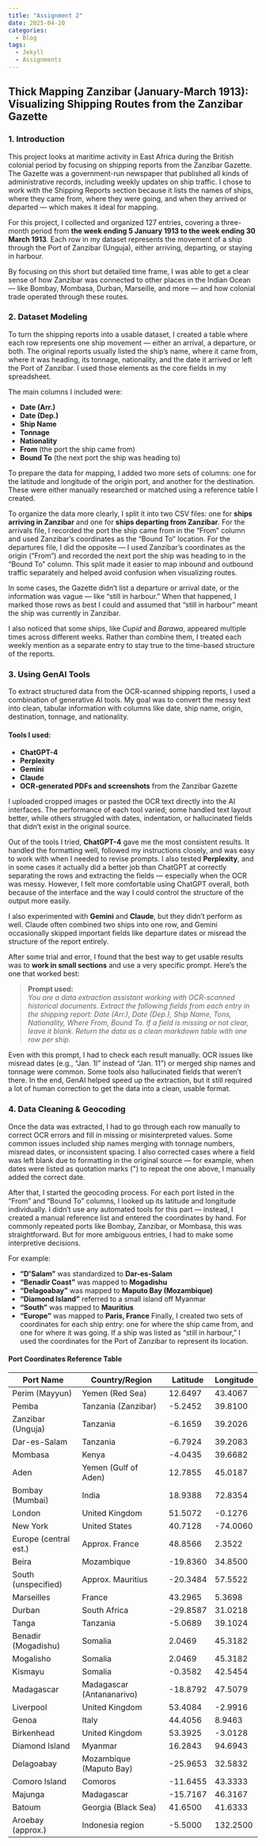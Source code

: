 ```yaml
---
title: "Assignment 2"
date: 2025-04-20
categories:
  - Blog
tags:
  - Jekyll
  - Assignments
---
```


## Thick Mapping Zanzibar (January-March 1913): Visualizing Shipping Routes from the Zanzibar Gazette

### 1. Introduction
This project looks at maritime activity in East Africa during the British colonial period by focusing on shipping reports from the Zanzibar Gazette. The Gazette was a government-run newspaper that published all kinds of administrative records, including weekly updates on ship traffic. I chose to work with the Shipping Reports section because it lists the names of ships, where they came from, where they were going, and when they arrived or departed — which makes it ideal for mapping.

For this project, I collected and organized 127 entries, covering a three-month period from **the week ending 5 January 1913 to the week ending 30 March 1913**. Each row in my dataset represents the movement of a ship through the Port of Zanzibar (Unguja), either arriving, departing, or staying in harbour.

By focusing on this short but detailed time frame, I was able to get a clear sense of how Zanzibar was connected to other places in the Indian Ocean — like Bombay, Mombasa, Durban, Marseille, and more — and how colonial trade operated through these routes.

### 2. Dataset Modeling

To turn the shipping reports into a usable dataset, I created a table where each row represents one ship movement — either an arrival, a departure, or both. The original reports usually listed the ship’s name, where it came from, where it was heading, its tonnage, nationality, and the date it arrived or left the Port of Zanzibar. I used those elements as the core fields in my spreadsheet.

The main columns I included were:

- **Date (Arr.)**
- **Date (Dep.)**
- **Ship Name**
- **Tonnage**
- **Nationality**
- **From** (the port the ship came from)
- **Bound To** (the next port the ship was heading to)

To prepare the data for mapping, I added two more sets of columns: one for the latitude and longitude of the origin port, and another for the destination. These were either manually researched or matched using a reference table I created.

To organize the data more clearly, I split it into two CSV files: one for **ships arriving in Zanzibar** and one for **ships departing from Zanzibar**. For the arrivals file, I recorded the port the ship came from in the “From” column and used Zanzibar’s coordinates  as the “Bound To” location. For the departures file, I did the opposite — I used Zanzibar’s coordinates as the origin (“From”) and recorded the next port the ship was heading to in the “Bound To” column. This split made it easier to map inbound and outbound traffic separately and helped avoid confusion when visualizing routes. 

In some cases, the Gazette didn’t list a departure or arrival date, or the information was vague — like “still in harbour.” When that happened, I marked those rows as best I could and assumed that “still in harbour” meant the ship was currently in Zanzibar.

I also noticed that some ships, like *Cupid* and *Barawa*, appeared multiple times across different weeks. Rather than combine them, I treated each weekly mention as a separate entry to stay true to the time-based structure of the reports.

### 3. Using GenAI Tools

To extract structured data from the OCR-scanned shipping reports, I used a combination of generative AI tools. My goal was to convert the messy text into clean, tabular information with columns like date, ship name, origin, destination, tonnage, and nationality.

#### Tools I used:
- **ChatGPT-4** 
- **Perplexity**
- **Gemini** 
- **Claude** 
- **OCR-generated PDFs and screenshots** from the Zanzibar Gazette

I uploaded cropped images or pasted the OCR text directly into the AI interfaces. The performance of each tool varied; some handled text layout better, while others struggled with dates, indentation, or hallucinated fields that didn’t exist in the original source.

Out of the tools I tried, **ChatGPT-4** gave me the most consistent results. It handled the formatting well, followed my instructions closely, and was easy to work with when I needed to revise prompts. I also tested **Perplexity**, and in some cases it actually did a better job than ChatGPT at correctly separating the rows and extracting the fields — especially when the OCR was messy. However, I felt more comfortable using ChatGPT overall, both because of the interface and the way I could control the structure of the output more easily.

I also experimented with **Gemini** and **Claude**, but they didn’t perform as well. Claude often combined two ships into one row, and Gemini occasionally skipped important fields like departure dates or misread the structure of the report entirely.

After some trial and error, I found that the best way to get usable results was to **work in small sections** and use a very specific prompt. Here’s the one that worked best:

> **Prompt used:**  
> *You are a data extraction assistant working with OCR-scanned historical documents. Extract the following fields from each entry in the shipping report: Date (Arr.), Date (Dep.), Ship Name, Tons, Nationality, Where From, Bound To. If a field is missing or not clear, leave it blank. Return the data as a clean markdown table with one row per ship.*

Even with this prompt, I had to check each result manually. OCR issues like misread dates (e.g., “Jan. 1l” instead of “Jan. 11”) or merged ship names and tonnage were common. Some tools also hallucinated fields that weren’t there. In the end, GenAI helped speed up the extraction, but it still required a lot of human correction to get the data into a clean, usable format.

### 4. Data Cleaning & Geocoding

Once the data was extracted, I had to go through each row manually to correct OCR errors and fill in missing or misinterpreted values. Some common issues included ship names merging with tonnage numbers, misread dates, or inconsistent spacing. I also corrected cases where a field was left blank due to formatting in the original source — for example, when dates were listed as quotation marks (") to repeat the one above, I manually added the correct date.

After that, I started the geocoding process. For each port listed in the “From” and “Bound To” columns, I looked up its latitude and longitude individually. I didn’t use any automated tools for this part — instead, I created a manual reference list and entered the coordinates by hand. For commonly repeated ports like Bombay, Zanzibar, or Mombasa, this was straightforward. But for more ambiguous entries, I had to make some interpretive decisions.

For example:
- **“D'Salam”** was standardized to **Dar-es-Salam**
- **“Benadir Coast”** was mapped to **Mogadishu**
- **“Delagoabay”** was mapped to **Maputo Bay (Mozambique)**
- **“Diamond Island”** referred to a small island off Myanmar
- **“South”** was mapped to **Mauritius** 
- **“Europe”** was mapped to **Paris, France** 
Finally, I created two sets of coordinates for each ship entry: one for where the ship came from, and one for where it was going. If a ship was listed as “still in harbour,” I used the coordinates for the Port of Zanzibar to represent its location.

#### Port Coordinates Reference Table

| Port Name              | Country/Region            | Latitude   | Longitude   |
|------------------------|---------------------------|------------|-------------|
| Perim (Mayyun)         | Yemen (Red Sea)           | 12.6497    | 43.4067     |
| Pemba                  | Tanzania (Zanzibar)       | -5.2452    | 39.8100     |
| Zanzibar (Unguja)      | Tanzania                  | -6.1659    | 39.2026     |
| Dar-es-Salam           | Tanzania                  | -6.7924    | 39.2083     |
| Mombasa                | Kenya                     | -4.0435    | 39.6682     |
| Aden                   | Yemen (Gulf of Aden)      | 12.7855    | 45.0187     |
| Bombay (Mumbai)        | India                     | 18.9388    | 72.8354     |
| London                 | United Kingdom            | 51.5072    | -0.1276     |
| New York               | United States             | 40.7128    | -74.0060    |
| Europe (central est.)  | Approx. France            | 48.8566    | 2.3522      |
| Beira                  | Mozambique                | -19.8360   | 34.8500     |
| South (unspecified)    | Approx. Mauritius         | -20.3484   | 57.5522     |
| Marseilles             | France                    | 43.2965    | 5.3698      |
| Durban                 | South Africa              | -29.8587   | 31.0218     |
| Tanga                  | Tanzania                  | -5.0689    | 39.1024     |
| Benadir (Mogadishu)    | Somalia                   | 2.0469     | 45.3182     |
| Mogalisho              | Somalia                   | 2.0469     | 45.3182     |
| Kismayu                | Somalia                   | -0.3582    | 42.5454     |
| Madagascar             | Madagascar (Antananarivo) | -18.8792   | 47.5079     |
| Liverpool              | United Kingdom            | 53.4084    | -2.9916     |
| Genoa                  | Italy                     | 44.4056    | 8.9463      |
| Birkenhead             | United Kingdom            | 53.3925    | -3.0128     |
| Diamond Island         | Myanmar                   | 16.2843    | 94.6943     |
| Delagoabay             | Mozambique (Maputo Bay)   | -25.9653   | 32.5832     |
| Comoro Island          | Comoros                   | -11.6455   | 43.3333     |
| Majunga                | Madagascar                | -15.7167   | 46.3167     |
| Batoum                 | Georgia (Black Sea)       | 41.6500    | 41.6333     |
| Aroebay (approx.)      | Indonesia region          | -5.5000    | 132.2500    |





